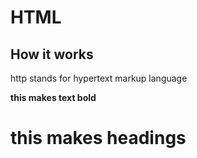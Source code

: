 # HTML 


## How it works 

http stands for hypertext markup language

**this makes text bold**

# this makes headings